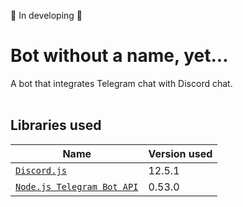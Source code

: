 🚧 In developing 🚧

# Bot without a name, yet... 
A bot that integrates Telegram chat with Discord chat.
<br/>
<br/>



## Libraries used
| Name                 | Version used             |
| -------------------- | ------------------------ |
| [`Discord.js`](https://www.npmjs.com/package/discord.js)   | 12.5.1 |
| [`Node.js Telegram Bot API`](https://www.npmjs.com/package/node-telegram-bot-api)   | 0.53.0 |
